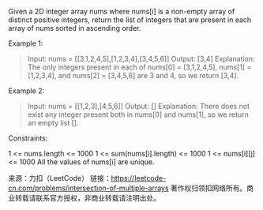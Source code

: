 Given a 2D integer array nums where nums[i] is a non-empty array of distinct positive integers, return the list of integers that are present in each array of nums sorted in ascending order.
 

Example 1:

>Input: nums = [[3,1,2,4,5],[1,2,3,4],[3,4,5,6]]
>Output: [3,4]
>Explanation: 
>The only integers present in each of nums[0] = [3,1,2,4,5], nums[1] = [1,2,3,4], and nums[2] = [3,4,5,6] are 3 and 4, so we return [3,4].


Example 2:

>Input: nums = [[1,2,3],[4,5,6]]
>Output: []
>Explanation: 
>There does not exist any integer present both in nums[0] and nums[1], so we return an empty list [].
 

Constraints:

1 <= nums.length <= 1000
1 <= sum(nums[i].length) <= 1000
1 <= nums[i][j] <= 1000
All the values of nums[i] are unique.


来源：力扣（LeetCode）
链接：https://leetcode-cn.com/problems/intersection-of-multiple-arrays
著作权归领扣网络所有。商业转载请联系官方授权，非商业转载请注明出处。
